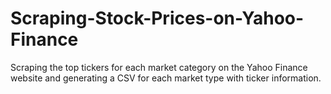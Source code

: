 # Scraping-Stock-Prices-on-Yahoo-Finance
Scraping the top tickers for each market category on the Yahoo Finance website and generating a CSV for each market type with ticker information.

